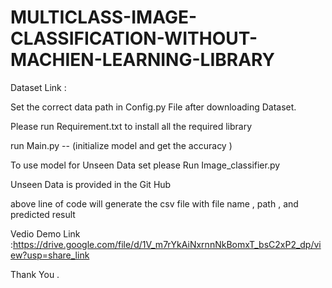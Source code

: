 # MULTICLASS-IMAGE-CLASSIFICATION-WITHOUT-MACHIEN-LEARNING-LIBRARY


Dataset Link :

Set the correct data path in Config.py File after downloading Dataset.

Please run Requirement.txt to install all the required library

run Main.py -- (initialize model and get the accuracy )

To use model for Unseen Data set please Run Image_classifier.py

Unseen Data is provided in the Git Hub 

above line of code will generate the csv file with file name , path , and predicted result

Vedio Demo Link :https://drive.google.com/file/d/1V_m7rYkAiNxrnnNkBomxT_bsC2xP2_dp/view?usp=share_link

Thank You .

